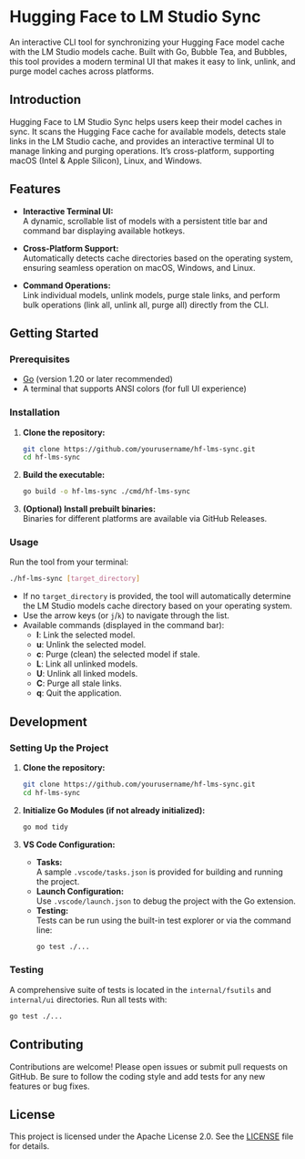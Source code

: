 # Hugging Face to LM Studio Sync

An interactive CLI tool for synchronizing your Hugging Face model cache with the LM Studio models cache. Built with Go, Bubble Tea, and Bubbles, this tool provides a modern terminal UI that makes it easy to link, unlink, and purge model caches across platforms.

## Introduction

Hugging Face to LM Studio Sync helps users keep their model caches in sync. It scans the Hugging Face cache for available models, detects stale links in the LM Studio cache, and provides an interactive terminal UI to manage linking and purging operations. It’s cross-platform, supporting macOS (Intel & Apple Silicon), Linux, and Windows.

## Features

- **Interactive Terminal UI:**  
  A dynamic, scrollable list of models with a persistent title bar and command bar displaying available hotkeys.

- **Cross-Platform Support:**  
  Automatically detects cache directories based on the operating system, ensuring seamless operation on macOS, Windows, and Linux.

- **Command Operations:**  
  Link individual models, unlink models, purge stale links, and perform bulk operations (link all, unlink all, purge all) directly from the CLI.

## Getting Started

### Prerequisites

- [Go](https://golang.org/dl/) (version 1.20 or later recommended)
- A terminal that supports ANSI colors (for full UI experience)

### Installation

1. **Clone the repository:**

   ```bash
   git clone https://github.com/yourusername/hf-lms-sync.git
   cd hf-lms-sync
   ```

2. **Build the executable:**

   ```bash
   go build -o hf-lms-sync ./cmd/hf-lms-sync
   ```

3. **(Optional) Install prebuilt binaries:**  
   Binaries for different platforms are available via GitHub Releases.

### Usage

Run the tool from your terminal:

```bash
./hf-lms-sync [target_directory]
```

- If no `target_directory` is provided, the tool will automatically determine the LM Studio models cache directory based on your operating system.
- Use the arrow keys (or `j`/`k`) to navigate through the list.
- Available commands (displayed in the command bar):
  - **l**: Link the selected model.
  - **u**: Unlink the selected model.
  - **c**: Purge (clean) the selected model if stale.
  - **L**: Link all unlinked models.
  - **U**: Unlink all linked models.
  - **C**: Purge all stale links.
  - **q**: Quit the application.

## Development

### Setting Up the Project

1. **Clone the repository:**

   ```bash
   git clone https://github.com/yourusername/hf-lms-sync.git
   cd hf-lms-sync
   ```

2. **Initialize Go Modules (if not already initialized):**

   ```bash
   go mod tidy
   ```

3. **VS Code Configuration:**

   - **Tasks:**  
     A sample `.vscode/tasks.json` is provided for building and running the project.
   - **Launch Configuration:**  
     Use `.vscode/launch.json` to debug the project with the Go extension.
   - **Testing:**  
     Tests can be run using the built-in test explorer or via the command line:
     ```bash
     go test ./...
     ```

### Testing

A comprehensive suite of tests is located in the `internal/fsutils` and `internal/ui` directories. Run all tests with:

```bash
go test ./...
```

## Contributing

Contributions are welcome! Please open issues or submit pull requests on GitHub. Be sure to follow the coding style and add tests for any new features or bug fixes.

## License

This project is licensed under the Apache License 2.0. See the [LICENSE](LICENSE.txt) file for details.
